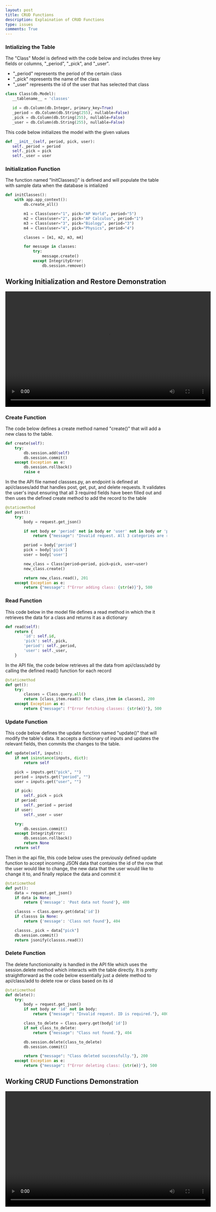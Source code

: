 ```yaml
---
layout: post
title: CRUD Functions
description: Explaination of CRUD Functions
type: issues
comments: True
---
```


### Intializing the Table

The "Class" Model is defined with the code below and includes three key fields or columns, "_period", "_pick", and "_user". 
 - "_period" represents the period of the certain class
 - "_pick" represents the name of the class
 - "_user" represents the id of the user that has selected that class

 ```python
class Class(db.Model):
    __tablename__ = 'classes'

    id = db.Column(db.Integer, primary_key=True)
    _period = db.Column(db.String(255), nullable=False)
    _pick = db.Column(db.String(255), nullable=False)
    _user = db.Column(db.String(255), nullable=False)
```

This code below initializes the model with the given values

 ```python
def __init__(self, period, pick, user):
    self._period = period
    self._pick = pick
    self._user = user
```
### Initialization Function

The function named "InitClasses()" is defined and will populate the table with sample data when the database is intialized

```python
def initClasses():  
    with app.app_context():
        db.create_all()

        m1 = Class(user="1", pick="AP World", period="5")
        m2 = Class(user="2", pick="AP Calculus", period="1")
        m3 = Class(user="3", pick="Biology", period="3")
        m4 = Class(user="4", pick="Physics", period="4")

        classes = [m1, m2, m3, m4]

        for message in classes:
            try:
                message.create()
            except IntegrityError:
                db.session.remove()
```
## Working Initialization and Restore Demonstration

<video width="640" height="360" controls>
  <source src="{{site.baseurl}}/images/initialization-restore.mp4" type="video/mp4">
  Your browser does not support the video tag.
</video>

### Create Function

The code below defines a create method named "create()" that will add a new class to the table. 

```python
def create(self):
    try:
        db.session.add(self)
        db.session.commit()
    except Exception as e:
        db.session.rollback()
        raise e
```

In the the API file named classses.py, an endpoint is defined at api/classes/add that handles post, get, put, and delete requests. It validates the user's input ensuring that all 3 required fields have been filled out and then uses the defined create method to add the record to the table

```python
@staticmethod
def post():
    try:
        body = request.get_json()

        if not body or 'period' not in body or 'user' not in body or 'pick' not in body:
            return {"message": "Invalid request. All 3 categories are required."}, 400

        period = body['period']
        pick = body['pick']
        user = body['user']

        new_class = Class(period=period, pick=pick, user=user)
        new_class.create()

        return new_class.read(), 201
    except Exception as e:
        return {"message": f"Error adding class: {str(e)}"}, 500
```

### Read Function

This code below in the model file defines a read method in which the it retrieves the data for a class and returns it as a dictionary

```python
def read(self):
    return {
        'id': self.id,
        'pick': self._pick,
        'period': self._period,
        'user': self._user,
    }
```

In the API file, the code below retrieves all the data from api/class/add by calling the defined read() function for each record

```python
@staticmethod
def get():
    try:
        classes = Class.query.all()
        return [class_item.read() for class_item in classes], 200
    except Exception as e:
        return {"message": f"Error fetching classes: {str(e)}"}, 500
```

### Update Function

This code below defines the update function named "update()" that will modify the table's data. It accepts a dictionary of inputs and updates the relevant fields, then commits the changes to the table.

```python
def update(self, inputs):
    if not isinstance(inputs, dict):
        return self

    pick = inputs.get("pick", "")
    period = inputs.get("period", "")
    user = inputs.get("user", "")

    if pick:
        self._pick = pick
    if period:
        self._period = period
    if user:
        self._user = user

    try:
        db.session.commit()
    except IntegrityError:
        db.session.rollback()
        return None
    return self
```

Then in the api file, this code below uses the previously defined update function to accept incoming JSON data that contains the id of the row that the user would like to change, the new data that the user would like to change it to, and finally replace the data and commit it

```python
@staticmethod
def put():
    data = request.get_json()
    if data is None:
        return {'message': 'Post data not found'}, 400

    classss = Class.query.get(data['id'])
    if classss is None:
        return {'message': 'Class not found'}, 404

    classss._pick = data["pick"]
    db.session.commit()
    return jsonify(classss.read())
```

### Delete Function

The delete functionionality is handled in the API file which uses the session.delete method which interacts with the table directly.
It is pretty straightforward as the code below essentially just a delete method to api/class/add to delete row or class based on its id

```python
@staticmethod
def delete():
    try:
        body = request.get_json()
        if not body or 'id' not in body:
            return {"message": "Invalid request. ID is required."}, 400

        class_to_delete = Class.query.get(body['id'])
        if not class_to_delete:
            return {"message": "Class not found."}, 404

        db.session.delete(class_to_delete)
        db.session.commit()

        return {"message": "Class deleted successfully."}, 200
    except Exception as e:
        return {"message": f"Error deleting class: {str(e)}"}, 500
```
## Working CRUD Functions Demonstration

<video width="640" height="360" controls>
  <source src="{{site.baseurl}}/images/crudfunction.mp4" type="video/mp4">
  Your browser does not support the video tag.
</video>